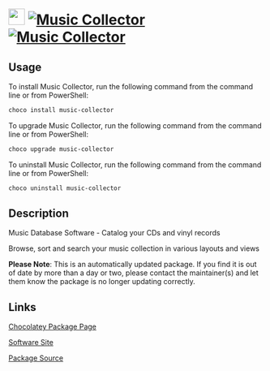 ﻿# <img src="https://cdn.jsdelivr.net/gh/mkevenaar/chocolatey-packages@3f16690efbb345ead0514729720b357d6c0540ac/icons/music-collector.png" width="32" height="32"/> [![Music Collector](https://img.shields.io/chocolatey/v/music-collector.svg?label=Music+Collector)](https://community.chocolatey.org/packages/music-collector) [![Music Collector](https://img.shields.io/chocolatey/dt/music-collector.svg)](https://community.chocolatey.org/packages/music-collector)

## Usage

To install Music Collector, run the following command from the command line or from PowerShell:

```powershell
choco install music-collector
```

To upgrade Music Collector, run the following command from the command line or from PowerShell:

```powershell
choco upgrade music-collector
```

To uninstall Music Collector, run the following command from the command line or from PowerShell:

```powershell
choco uninstall music-collector
```

## Description

Music Database Software - Catalog your CDs and vinyl records

Browse, sort and search your music collection in various layouts and views

**Please Note**: This is an automatically updated package. If you find it is
out of date by more than a day or two, please contact the maintainer(s) and
let them know the package is no longer updating correctly.


## Links

[Chocolatey Package Page](https://community.chocolatey.org/packages/music-collector)

[Software Site](https://www.collectorz.com/music/music-collector)

[Package Source](https://github.com/mkevenaar/chocolatey-packages/tree/master/automatic/music-collector)

